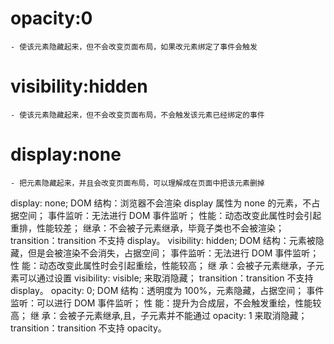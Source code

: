  # opacity:0
    - 使该元素隐藏起来，但不会改变页面布局，如果改元素绑定了事件会触发
  # visibility:hidden
    - 使该元素隐藏起来，但不会改变页面布局，不会触发该元素已经绑定的事件

  # display:none
    - 把元素隐藏起来，并且会改变页面布局，可以理解成在页面中把该元素删掉


display: none;
DOM 结构：浏览器不会渲染 display 属性为 none 的元素，不占据空间；
事件监听：无法进行 DOM 事件监听；
性能：动态改变此属性时会引起重排，性能较差；
继承：不会被子元素继承，毕竟子类也不会被渲染；
transition：transition 不支持 display。
visibility: hidden;
DOM 结构：元素被隐藏，但是会被渲染不会消失，占据空间；
事件监听：无法进行 DOM 事件监听；
性 能：动态改变此属性时会引起重绘，性能较高；
继 承：会被子元素继承，子元素可以通过设置 visibility: visible; 来取消隐藏；
transition：transition 不支持 display。
opacity: 0;
DOM 结构：透明度为 100%，元素隐藏，占据空间；
事件监听：可以进行 DOM 事件监听；
性 能：提升为合成层，不会触发重绘，性能较高；
继 承：会被子元素继承,且，子元素并不能通过 opacity: 1 来取消隐藏；
transition：transition 不支持 opacity。
  